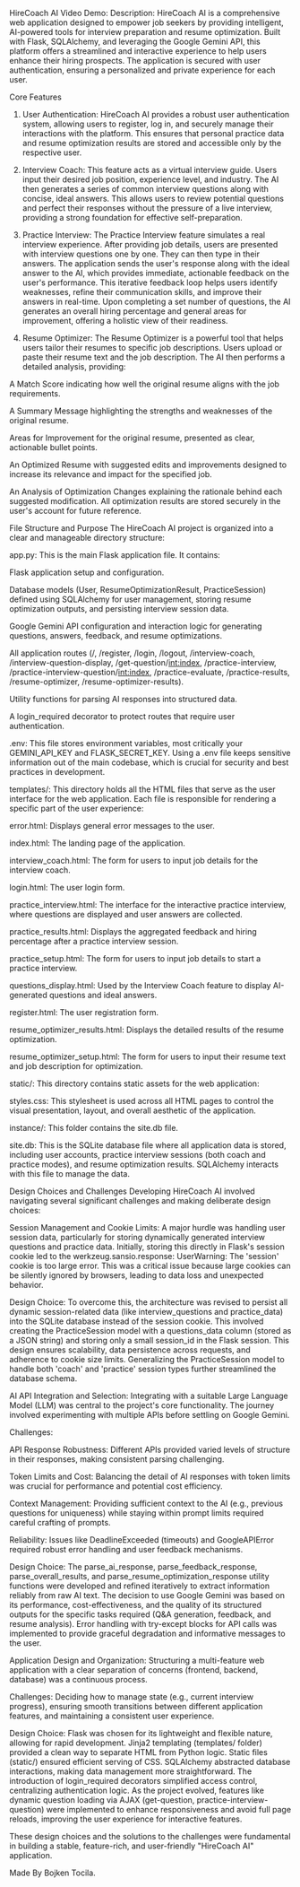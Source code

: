 HireCoach AI
Video Demo:
Description:
HireCoach AI is a comprehensive web application designed to empower job seekers by providing intelligent, AI-powered tools for interview preparation and resume optimization. Built with Flask, SQLAlchemy, and leveraging the Google Gemini API, this platform offers a streamlined and interactive experience to help users enhance their hiring prospects. The application is secured with user authentication, ensuring a personalized and private experience for each user.

Core Features
1. User Authentication:
HireCoach AI provides a robust user authentication system, allowing users to register, log in, and securely manage their interactions with the platform. This ensures that personal practice data and resume optimization results are stored and accessible only by the respective user.

2. Interview Coach:
This feature acts as a virtual interview guide. Users input their desired job position, experience level, and industry. The AI then generates a series of common interview questions along with concise, ideal answers. This allows users to review potential questions and perfect their responses without the pressure of a live interview, providing a strong foundation for effective self-preparation.

3. Practice Interview:
The Practice Interview feature simulates a real interview experience. After providing job details, users are presented with interview questions one by one. They can then type in their answers. The application sends the user's response along with the ideal answer to the AI, which provides immediate, actionable feedback on the user's performance. This iterative feedback loop helps users identify weaknesses, refine their communication skills, and improve their answers in real-time. Upon completing a set number of questions, the AI generates an overall hiring percentage and general areas for improvement, offering a holistic view of their readiness.

4. Resume Optimizer:
The Resume Optimizer is a powerful tool that helps users tailor their resumes to specific job descriptions. Users upload or paste their resume text and the job description. The AI then performs a detailed analysis, providing:

A Match Score indicating how well the original resume aligns with the job requirements.

A Summary Message highlighting the strengths and weaknesses of the original resume.

Areas for Improvement for the original resume, presented as clear, actionable bullet points.

An Optimized Resume with suggested edits and improvements designed to increase its relevance and impact for the specified job.

An Analysis of Optimization Changes explaining the rationale behind each suggested modification.
All optimization results are stored securely in the user's account for future reference.

File Structure and Purpose
The HireCoach AI project is organized into a clear and manageable directory structure:

app.py: This is the main Flask application file. It contains:

Flask application setup and configuration.

Database models (User, ResumeOptimizationResult, PracticeSession) defined using SQLAlchemy for user management, storing resume optimization outputs, and persisting interview session data.

Google Gemini API configuration and interaction logic for generating questions, answers, feedback, and resume optimizations.

All application routes (/, /register, /login, /logout, /interview-coach, /interview-question-display, /get-question/<int:index>, /practice-interview, /practice-interview-question/<int:index>, /practice-evaluate, /practice-results, /resume-optimizer, /resume-optimizer-results).

Utility functions for parsing AI responses into structured data.

A login_required decorator to protect routes that require user authentication.

.env: This file stores environment variables, most critically your GEMINI_API_KEY and FLASK_SECRET_KEY. Using a .env file keeps sensitive information out of the main codebase, which is crucial for security and best practices in development.

templates/: This directory holds all the HTML files that serve as the user interface for the web application. Each file is responsible for rendering a specific part of the user experience:

error.html: Displays general error messages to the user.

index.html: The landing page of the application.

interview_coach.html: The form for users to input job details for the interview coach.

login.html: The user login form.

practice_interview.html: The interface for the interactive practice interview, where questions are displayed and user answers are collected.

practice_results.html: Displays the aggregated feedback and hiring percentage after a practice interview session.

practice_setup.html: The form for users to input job details to start a practice interview.

questions_display.html: Used by the Interview Coach feature to display AI-generated questions and ideal answers.

register.html: The user registration form.

resume_optimizer_results.html: Displays the detailed results of the resume optimization.

resume_optimizer_setup.html: The form for users to input their resume text and job description for optimization.

static/: This directory contains static assets for the web application:

styles.css: This stylesheet is used across all HTML pages to control the visual presentation, layout, and overall aesthetic of the application.

instance/: This folder contains the site.db file.

site.db: This is the SQLite database file where all application data is stored, including user accounts, practice interview sessions (both coach and practice modes), and resume optimization results. SQLAlchemy interacts with this file to manage the data.

Design Choices and Challenges
Developing HireCoach AI involved navigating several significant challenges and making deliberate design choices:

Session Management and Cookie Limits: A major hurdle was handling user session data, particularly for storing dynamically generated interview questions and practice data. Initially, storing this directly in Flask's session cookie led to the werkzeug.sansio.response: UserWarning: The 'session' cookie is too large error. This was a critical issue because large cookies can be silently ignored by browsers, leading to data loss and unexpected behavior.

Design Choice: To overcome this, the architecture was revised to persist all dynamic session-related data (like interview_questions and practice_data) into the SQLite database instead of the session cookie. This involved creating the PracticeSession model with a questions_data column (stored as a JSON string) and storing only a small session_id in the Flask session. This design ensures scalability, data persistence across requests, and adherence to cookie size limits. Generalizing the PracticeSession model to handle both 'coach' and 'practice' session types further streamlined the database schema.

AI API Integration and Selection: Integrating with a suitable Large Language Model (LLM) was central to the project's core functionality. The journey involved experimenting with multiple APIs before settling on Google Gemini.

Challenges:

API Response Robustness: Different APIs provided varied levels of structure in their responses, making consistent parsing challenging.

Token Limits and Cost: Balancing the detail of AI responses with token limits was crucial for performance and potential cost efficiency.

Context Management: Providing sufficient context to the AI (e.g., previous questions for uniqueness) while staying within prompt limits required careful crafting of prompts.

Reliability: Issues like DeadlineExceeded (timeouts) and GoogleAPIError required robust error handling and user feedback mechanisms.

Design Choice: The parse_ai_response, parse_feedback_response, parse_overall_results, and parse_resume_optimization_response utility functions were developed and refined iteratively to extract information reliably from raw AI text. The decision to use Google Gemini was based on its performance, cost-effectiveness, and the quality of its structured outputs for the specific tasks required (Q&A generation, feedback, and resume analysis). Error handling with try-except blocks for API calls was implemented to provide graceful degradation and informative messages to the user.

Application Design and Organization: Structuring a multi-feature web application with a clear separation of concerns (frontend, backend, database) was a continuous process.

Challenges: Deciding how to manage state (e.g., current interview progress), ensuring smooth transitions between different application features, and maintaining a consistent user experience.

Design Choice: Flask was chosen for its lightweight and flexible nature, allowing for rapid development. Jinja2 templating (templates/ folder) provided a clean way to separate HTML from Python logic. Static files (static/) ensured efficient serving of CSS. SQLAlchemy abstracted database interactions, making data management more straightforward. The introduction of login_required decorators simplified access control, centralizing authentication logic. As the project evolved, features like dynamic question loading via AJAX (get-question, practice-interview-question) were implemented to enhance responsiveness and avoid full page reloads, improving the user experience for interactive features.

These design choices and the solutions to the challenges were fundamental in building a stable, feature-rich, and user-friendly "HireCoach AI" application.

Made By Bojken Tocila.